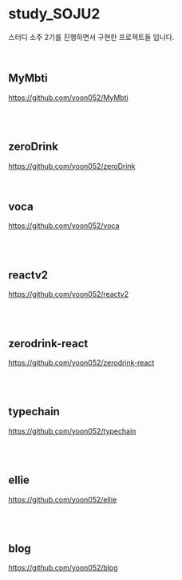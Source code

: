 # study_SOJU2
 스터디 소주 2기를 진행하면서 구현한 프로젝트들 입니다.

<br>

 ## MyMbti
 https://github.com/yoon052/MyMbti
 
 </br>

 <br>
 
 ## zeroDrink
 https://github.com/yoon052/zeroDrink
 </br>
 
 <br>
 
 ## voca
 https://github.com/yoon052/voca
 
 </br>

 <br>
 
 ## reactv2
 https://github.com/yoon052/reactv2
 
 </br>

 <br>
 
 ## zerodrink-react
 https://github.com/yoon052/zerodrink-react
 
 </br>

 <br>
 
 ## typechain
 https://github.com/yoon052/typechain
 
 </br>

 <br>
 
 ## ellie
 https://github.com/yoon052/ellie
 
 </br>

 <br>
 
 ## blog
 https://github.com/yoon052/blog
 
 </br>
